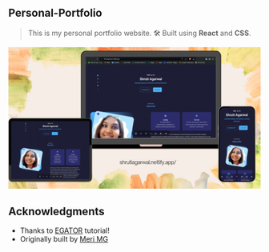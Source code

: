 ## Personal-Portfolio
> This is my personal portfolio website. 
🛠 Built using **React** and **CSS**.

<p align="center">
  <img src="https://github.com/ShruAgarwal/Portfolio/blob/main/site-views.png"/>
</p>

<!--- ## Live Demo [Live Demo](https://meri-mg-portfolio.netlify.app/)-->


## Acknowledgments
- Thanks to [EGATOR](https://www.youtube.com/watch?v=G-Cr00UYokU&list=WL&index=55&t=1845s) tutorial!
- Originally built by [Meri MG](https://github.com/Meri-MG/portfolio---react)
